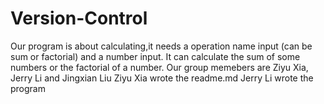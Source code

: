 # Version-Control
Our program is about calculating,it needs a operation name input (can be sum or factorial) and a number input. It can calculate the sum of some numbers or the factorial of a number.
Our group memebers are Ziyu Xia, Jerry Li and Jingxian Liu
Ziyu Xia wrote the readme.md
Jerry Li wrote the program
